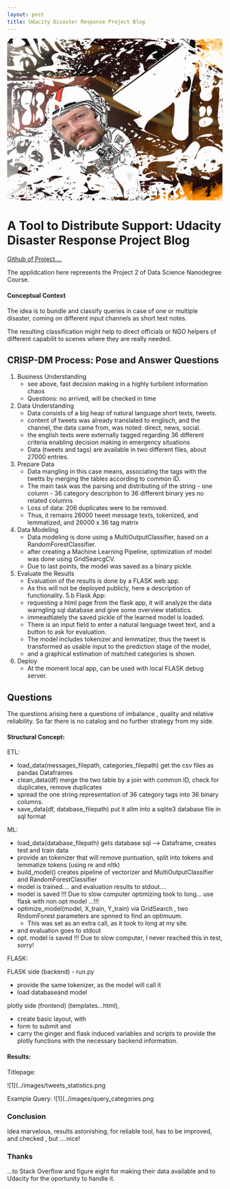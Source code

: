 ```yaml
---
layout: post
title: Udacity Disaster Response Project Blog
---
```



![](../images/disaster.png)

# A Tool to Distribute Support: Udacity Disaster Response Project Blog

[Github of Project....](https://github.com/ubiquarum66/UdacityProjectDisasterResponse)


The applidcation here represents the Project 2 of Data Science Nanodegree Course. 

#### Conceptual Context 

The idea is to bundle and classify 
queries in case of one or multiple disaster, coming on different input channels as short text notes.

The resulting classification might help to direct officials or NGO helpers of different capabilit 
to scenes where they are really needed.

## CRISP-DM Process: Pose and Answer Questions

1. Business Understanding
    + see above, fast decision making in a highly turbilent information chaos
    + Questions: no arrived, will be checked in time
2. Data Understanding
    + Data consists of a big heap of natural language short texts, tweets.
    + content of tweets was already translated to englisch, and the channel, the data came from, was noted: direct, news, social.
    + the english texts were externally tagged regarding 36 different criteria enabling decision making in emergency situations
    + Data (tweets and tags) are available in two different files, about 27000 entries.
3. Prepare Data
    + Data mangling in this case means, associating the tags with the twetts by merging the tables according to common ID.
    + The main task was the parsing and distributing of the string - one column - 36 category description to 36 different binary yes no related columns
    + Loss of data: 206 duplicates were to be removed. 
    + Thus, it remains 26000 tweet message texts, tokenized, and lemmatized, and 26000 x 36 tag matrix
4. Data Modeling
    + Data modeling is done using a MultiOutputClassifier, based on a RandomForestClassifier. 
    + after creating a Machine Learning Pipeline, optimization of model was done using GridSearcgCV.
    + Due to last points, the model was saved as a binary pickle.
5. Evaluate the Results
    + Evaluation of the results is done by a FLASK web app.
    + As this will not be deployed publicly, here a description of functionality.
5.b Flask App:
    + requesting a html page from the flask app, it will analyze the data warngling sql database and give some overview statistics.
    + immeadtiately the saved pickle of the learned model is loaded.
    + There is an input field to enter a natural language tweet text, and a button to ask for evaluation. 
    + The model includes tokenizer and lemmatizer, thus the tweet is transformed as usable input to the prediction stage of 
       the model, 
    + and a graphical estimation of matched categories is shown.
6. Deploy
    + At the moment local app, can be used with local FLASK debug server.

## Questions 

The questions arising here a questions of imbalance , quality and relative reliability. So far there is no catalog and no further strategy from my side.

#### Structural Concept: 

ETL:

+ load_data(messages_filepath, categories_filepath) get the csv files as pandas Dataframes
+ clean_data(df) merge the two table by a join with common ID, check for duplicates, remove duplicates
+ spread the one string representation of 36 category tags into 36 binary columns.
+ save_data(df, database_filepath) put it allm into a sqlite3 database file in sql format 

ML:

+ load_data(database_filepath)  gets database sql --> Dataframe, creates test and train data
+ provide an tokenizer that will remove puntuation, split into tokens and lemmatize tokens (using re and nltk)
+ build_model() creates  pipeline of vectorizer and MultiOutputClassifier and RandomForestClassifier
+ model is trained.... and evaluation results to stdout....
+ model is saved !!! Due to slow computer optimizing took to long... use flask with non opt model ...!!!
+ optimize_model(model, X_train, Y_train) via GridSearch , two RndomForest parameters are spnned to find an optimuum. 
    + This was set as an extra call, as it took to long at my site.
+ and evaluation goes to stdout
+ opt. model is saved !!! Due to slow computer, I never reached this in test, sorry!

FLASK:

FLASK side (backend) - run.py 
+ provide the same tokenizer, as the model will call it
+ load databaseand model 

plotly side (frontend) (templates...html), 
+ create basic layout, with 
+ form to submit and 
+ carry the ginger and flask induced variables and scripts to provide the plotly functions with the necessary backend information.

#### Results:

Titlepage:

![1](../images/tweets_statistics.png

Example Query:
![1](../images/query_categories.png

### Conclusion

Idea marvelous, results astonishing, for reliable tool, has to be improved, and checked , but ....nice!

### Thanks 

...to Stack Overflow and figure eight for making their data available and to Udacity for the oportunity to handle it.
    